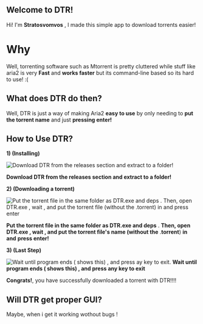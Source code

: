 ## Welcome to DTR!

Hi! I'm **Stratosvomvos** , I made this simple app to download torrents easier!


# Why

Well, torrenting software such as Mtorrent is pretty cluttered while stuff like aria2 is very **Fast** and **works faster** but its command-line based so its hard to use! :(

## What does DTR do then? 
Well, DTR is just a way of making Aria2 **easy to use** by only needing to **put the torrent name** and just **pressing enter!**

## How to Use DTR?
**1) (Installing)**

![Download DTR from the releases section and extract to a folder!](https://raw.githubusercontent.com/stratosvomvos/DTR/main/S1.png)

**Download DTR from the releases section and extract to a folder!**

**2)   (Downloading a torrent)**

![Put the torrent file in the same folder as DTR.exe and deps . Then, open DTR.exe , wait , and put the torrent file (without the .torrent) in and press enter ](https://raw.githubusercontent.com/stratosvomvos/DTR/main/S2.png)

**Put the torrent file in the same folder as DTR.exe and deps** . **Then, open DTR.exe , wait , and put the torrent file's name (without the** .**torrent**) **in** **and** **press enter!**


**3) (Last Step)**

![Wait until program ends ( shows this) , and press ay key to exit.](https://raw.githubusercontent.com/stratosvomvos/DTR/main/S3.png)
**Wait until program ends ( shows this) , and press any key to exit**


**Congrats!**, you have successfully downloaded a torrent with DTR!!!!

## Will DTR get proper GUI?

Maybe, when i get it working wothout bugs !
